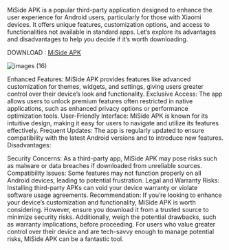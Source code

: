 
MiSide APK is a popular third-party application designed to enhance the user experience for Android users, particularly for those with Xiaomi devices. It offers unique features, customization options, and access to functionalities not available in standard apps. Let’s explore its advantages and disadvantages to help you decide if it’s worth downloading.

DOWNLOAD : [MiSide APK](https://apkmodjoy.net/miside/)

![images (16)](https://github.com/user-attachments/assets/f9399fcc-d274-420f-a19a-32d09c08f037)

Enhanced Features: MiSide APK provides features like advanced customization for themes, widgets, and settings, giving users greater control over their device’s look and functionality.
Exclusive Access: The app allows users to unlock premium features often restricted in native applications, such as enhanced privacy options or performance optimization tools.
User-Friendly Interface: MiSide APK is known for its intuitive design, making it easy for users to navigate and utilize its features effectively.
Frequent Updates: The app is regularly updated to ensure compatibility with the latest Android versions and to introduce new features.
Disadvantages:

Security Concerns: As a third-party app, MiSide APK may pose risks such as malware or data breaches if downloaded from unreliable sources.
Compatibility Issues: Some features may not function properly on all Android devices, leading to potential frustration.
Legal and Warranty Risks: Installing third-party APKs can void your device warranty or violate software usage agreements.
Recommendation:
If you’re looking to enhance your device’s customization and functionality, MiSide APK is worth considering. However, ensure you download it from a trusted source to minimize security risks. Additionally, weigh the potential drawbacks, such as warranty implications, before proceeding. For users who value greater control over their device and are tech-savvy enough to manage potential risks, MiSide APK can be a fantastic tool.
